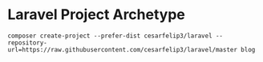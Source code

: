 # Laravel Project Archetype

```
composer create-project --prefer-dist cesarfelip3/laravel --repository-url=https://raw.githubusercontent.com/cesarfelip3/laravel/master blog
```